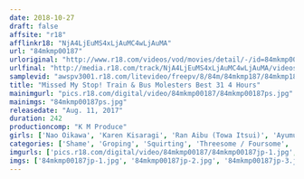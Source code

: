 ```yaml
---
date: 2018-10-27
draft: false
affsite: "r18"
afflinkr18: "NjA4LjEuMS4xLjAuMC4wLjAuMA"
url: "84mkmp00187"
urloriginal: "http://www.r18.com/videos/vod/movies/detail/-/id=84mkmp00187"
urlfinal: "http://media.r18.com/track/NjA4LjEuMS4xLjAuMC4wLjAuMA/videos/vod/movies/detail/-/id=84mkmp00187"
samplevid: "awspv3001.r18.com/litevideo/freepv/8/84m/84mkmp187/84mkmp187_dmb_w.mp4"
title: "Missed My Stop! Train & Bus Molesters Best 31 4 Hours"
mainimgurl: "pics.r18.com/digital/video/84mkmp00187/84mkmp00187ps.jpg"
mainimgs: "84mkmp00187ps.jpg"
releasedate: "Aug. 11, 2017"
duration: 242
productioncomp: "K M Produce"
girls: ['Nao Oikawa', 'Karen Kisaragi', 'Ran Aibu (Towa Itsui)', 'Ayumu Sena (Aiko Hirose)', 'Rei Mizuna (Rei Mizuna)', 'Kokomi Naruse (Kokomi)', 'Maki Hojo', 'Tomoka Minami', 'Yu Asakura', 'Chika Arimura']
categories: ['Shame', 'Groping', 'Squirting', 'Threesome / Foursome', 'Compilation', 'Over 4 Hours', 'Hi-Def']
imgurls: ['pics.r18.com/digital/video/84mkmp00187/84mkmp00187jp-1.jpg', 'pics.r18.com/digital/video/84mkmp00187/84mkmp00187jp-2.jpg', 'pics.r18.com/digital/video/84mkmp00187/84mkmp00187jp-3.jpg', 'pics.r18.com/digital/video/84mkmp00187/84mkmp00187jp-4.jpg', 'pics.r18.com/digital/video/84mkmp00187/84mkmp00187jp-5.jpg', 'pics.r18.com/digital/video/84mkmp00187/84mkmp00187jp-6.jpg', 'pics.r18.com/digital/video/84mkmp00187/84mkmp00187jp-7.jpg', 'pics.r18.com/digital/video/84mkmp00187/84mkmp00187jp-8.jpg', 'pics.r18.com/digital/video/84mkmp00187/84mkmp00187jp-9.jpg', 'pics.r18.com/digital/video/84mkmp00187/84mkmp00187jp-10.jpg', 'pics.r18.com/digital/video/84mkmp00187/84mkmp00187jp-11.jpg', 'pics.r18.com/digital/video/84mkmp00187/84mkmp00187jp-12.jpg', 'pics.r18.com/digital/video/84mkmp00187/84mkmp00187jp-13.jpg', 'pics.r18.com/digital/video/84mkmp00187/84mkmp00187jp-14.jpg', 'pics.r18.com/digital/video/84mkmp00187/84mkmp00187jp-15.jpg', 'pics.r18.com/digital/video/84mkmp00187/84mkmp00187jp-16.jpg', 'pics.r18.com/digital/video/84mkmp00187/84mkmp00187jp-17.jpg', 'pics.r18.com/digital/video/84mkmp00187/84mkmp00187jp-18.jpg', 'pics.r18.com/digital/video/84mkmp00187/84mkmp00187jp-19.jpg', 'pics.r18.com/digital/video/84mkmp00187/84mkmp00187jp-20.jpg']
imgs: ['84mkmp00187jp-1.jpg', '84mkmp00187jp-2.jpg', '84mkmp00187jp-3.jpg', '84mkmp00187jp-4.jpg', '84mkmp00187jp-5.jpg', '84mkmp00187jp-6.jpg', '84mkmp00187jp-7.jpg', '84mkmp00187jp-8.jpg', '84mkmp00187jp-9.jpg', '84mkmp00187jp-10.jpg', '84mkmp00187jp-11.jpg', '84mkmp00187jp-12.jpg', '84mkmp00187jp-13.jpg', '84mkmp00187jp-14.jpg', '84mkmp00187jp-15.jpg', '84mkmp00187jp-16.jpg', '84mkmp00187jp-17.jpg', '84mkmp00187jp-18.jpg', '84mkmp00187jp-19.jpg', '84mkmp00187jp-20.jpg']
---
```

